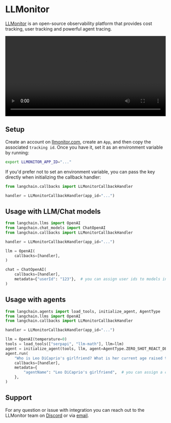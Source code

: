 # LLMonitor

[LLMonitor](https://llmonitor.com) is an open-source observability platform that provides cost tracking, user tracking and powerful agent tracing.

<video controls width='100%' >
  <source src='https://llmonitor.com/videos/demo-annotated.mp4'/>
</video>

## Setup
Create an account on [llmonitor.com](https://llmonitor.com), create an `App`, and then copy the associated `tracking id`.
Once you have it, set it as an environment variable by running:
```bash
export LLMONITOR_APP_ID="..."
```

If you'd prefer not to set an environment variable, you can pass the key directly when initializing the callback handler:
```python
from langchain.callbacks import LLMonitorCallbackHandler

handler = LLMonitorCallbackHandler(app_id="...")
```

## Usage with LLM/Chat models
```python
from langchain.llms import OpenAI
from langchain.chat_models import ChatOpenAI
from langchain.callbacks import LLMonitorCallbackHandler

handler = LLMonitorCallbackHandler(app_id="...")

llm = OpenAI(
    callbacks=[handler],
)

chat = ChatOpenAI(
    callbacks=[handler],
    metadata={"userId": "123"},  # you can assign user ids to models in the metadata
)
```


## Usage with agents
```python
from langchain.agents import load_tools, initialize_agent, AgentType
from langchain.llms import OpenAI
from langchain.callbacks import LLMonitorCallbackHandler

handler = LLMonitorCallbackHandler(app_id="...")

llm = OpenAI(temperature=0)
tools = load_tools(["serpapi", "llm-math"], llm=llm)
agent = initialize_agent(tools, llm, agent=AgentType.ZERO_SHOT_REACT_DESCRIPTION)
agent.run(
    "Who is Leo DiCaprio's girlfriend? What is her current age raised to the 0.43 power?",
    callbacks=[handler],
    metadata={
        "agentName": "Leo DiCaprio's girlfriend",  # you can assign a custom agent in the metadata
    },
)
```

## Support
For any question or issue with integration you can reach out to the LLMonitor team on [Discord](http://discord.com/invite/8PafSG58kK) or via [email](mailto:vince@llmonitor.com).
